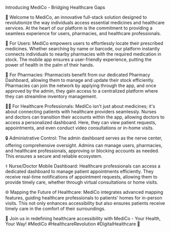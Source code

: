 
Introducing MediCo - Bridging Healthcare Gaps

🚀 Welcome to MediCo, an innovative full-stack solution designed to revolutionize the way individuals access essential medicines and healthcare services. At the heart of our platform is the commitment to providing a seamless experience for users, pharmacies, and healthcare professionals.

👥 For Users:
MediCo empowers users to effortlessly locate their prescribed medicines. Whether searching by name or barcode, our platform instantly connects individuals to nearby pharmacies with the required medication in stock. The mobile app ensures a user-friendly experience, putting the power of health in the palm of their hands.

🏥 For Pharmacies:
Pharmacists benefit from our dedicated Pharmacy Dashboard, allowing them to manage and update their stock efficiently. Pharmacies can join the network by applying through the app, and once approved by the admin, they gain access to a centralized platform where they can streamline inventory management.

👨‍⚕️ For Healthcare Professionals:
MediCo isn't just about medicines; it's about connecting patients with healthcare providers seamlessly. Nurses and doctors can transition their accounts within the app, allowing doctors to access a personalized dashboard. Here, they can view patient requests, appointments, and even conduct video consultations or in-home visits.

🔒 Administrative Control:
The admin dashboard serves as the nerve center, offering comprehensive oversight. Admins can manage users, pharmacies, and healthcare professionals, approving or blocking accounts as needed. This ensures a secure and reliable ecosystem.

⚕️ Nurse/Doctor Mobile Dashboard:
Healthcare professionals can access a dedicated dashboard to manage patient appointments efficiently. They receive real-time notifications of appointment requests, allowing them to provide timely care, whether through virtual consultations or home visits.

🌐 Mapping the Future of Healthcare:
MediCo integrates advanced mapping features, guiding healthcare professionals to patients' homes for in-person visits. This not only enhances accessibility but also ensures patients receive timely care in the comfort of their surroundings.

🚀 Join us in redefining healthcare accessibility with MediCo - Your Health, Your Way! #MediCo #HealthcareRevolution #DigitalHealthcare 🌟

